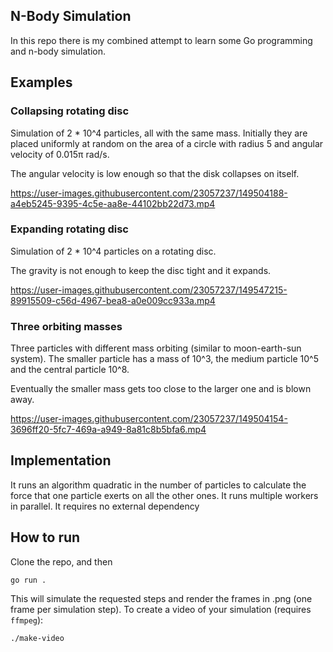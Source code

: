 
## N-Body Simulation

In this repo there is my combined attempt to learn some Go programming and n-body simulation.

## Examples

### Collapsing rotating disc
Simulation of 2 * 10^4 particles, all with the same mass. Initially they are placed uniformly at random on the area of a circle with radius 5 and angular velocity of 0.015π rad/s. 

The angular velocity is low enough so that the disk collapses on itself.

https://user-images.githubusercontent.com/23057237/149504188-a4eb5245-9395-4c5e-aa8e-44102bb22d73.mp4

### Expanding rotating disc
Simulation of 2 * 10^4 particles on a rotating disc. 

The gravity is not enough to keep the disc tight and it expands.

https://user-images.githubusercontent.com/23057237/149547215-89915509-c56d-4967-bea8-a0e009cc933a.mp4


### Three orbiting masses
Three particles with different mass orbiting (similar to moon-earth-sun system). The smaller particle has a mass of 10^3, the medium particle 10^5 and the central particle 10^8. 

Eventually the smaller mass gets too close to the larger one and is blown away.

https://user-images.githubusercontent.com/23057237/149504154-3696ff20-5fc7-469a-a949-8a81c8b5bfa6.mp4

## Implementation

It runs an algorithm quadratic in the number of particles to calculate the force that one particle exerts on all the other ones. It runs multiple workers in parallel. It requires no external dependency

## How to run

Clone the repo, and then
```
go run .
```
This will simulate the requested steps and render the frames in .png (one frame per simulation step). To create a video of your simulation (requires `ffmpeg`):
```
./make-video
```








